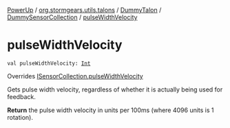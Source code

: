 [PowerUp](../../../index.md) / [org.stormgears.utils.talons](../../index.md) / [DummyTalon](../index.md) / [DummySensorCollection](index.md) / [pulseWidthVelocity](./pulse-width-velocity.md)

# pulseWidthVelocity

`val pulseWidthVelocity: `[`Int`](https://kotlinlang.org/api/latest/jvm/stdlib/kotlin/-int/index.html)

Overrides [ISensorCollection.pulseWidthVelocity](../../-i-sensor-collection/pulse-width-velocity.md)

Gets pulse width velocity, regardless of whether
it is actually being used for feedback.

**Return**
the pulse width velocity in units per 100ms (where 4096 units is 1 rotation).

